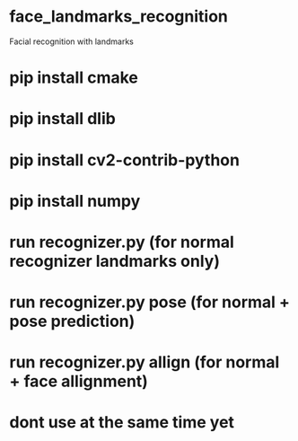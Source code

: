 # face_landmarks_recognition
Facial recognition with landmarks

# pip install cmake
# pip install dlib
# pip install cv2-contrib-python
# pip install numpy


# run recognizer.py (for normal recognizer landmarks only)
# run recognizer.py pose  (for normal + pose prediction)
# run recognizer.py allign (for normal + face allignment)

# dont use at the same time yet
